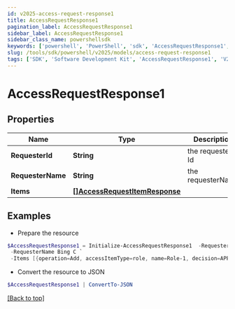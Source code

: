 ```yaml
---
id: v2025-access-request-response1
title: AccessRequestResponse1
pagination_label: AccessRequestResponse1
sidebar_label: AccessRequestResponse1
sidebar_class_name: powershellsdk
keywords: ['powershell', 'PowerShell', 'sdk', 'AccessRequestResponse1', 'V2025AccessRequestResponse1'] 
slug: /tools/sdk/powershell/v2025/models/access-request-response1
tags: ['SDK', 'Software Development Kit', 'AccessRequestResponse1', 'V2025AccessRequestResponse1']
---
```



# AccessRequestResponse1

## Properties

Name | Type | Description | Notes
------------ | ------------- | ------------- | -------------
**RequesterId** | **String** | the requester Id | [optional] 
**RequesterName** | **String** | the requesterName | [optional] 
**Items** | [**[]AccessRequestItemResponse**](access-request-item-response) |  | [optional] 

## Examples

- Prepare the resource
```powershell
$AccessRequestResponse1 = Initialize-AccessRequestResponse1  -RequesterId 2c91808a77ff216301782327a50f09bf `
 -RequesterName Bing C `
 -Items [{operation=Add, accessItemType=role, name=Role-1, decision=APPROVED, description=The role descrition, sourceId=8a80828f643d484f01643e14202e206f, sourceName=Source1, approvalInfos=[{name=John Snow, id=8a80828f643d484f01643e14202e2000, status=Approved}]}]
```

- Convert the resource to JSON
```powershell
$AccessRequestResponse1 | ConvertTo-JSON
```


[[Back to top]](#) 

